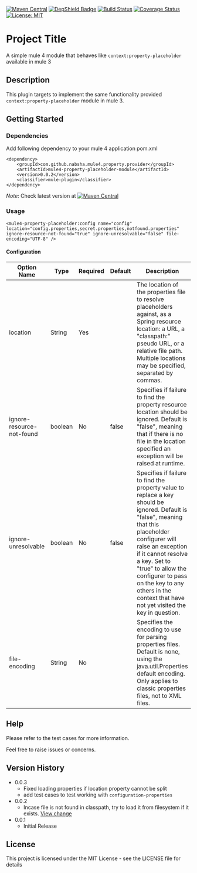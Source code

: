 
<p align="center">

[![Maven Central](https://img.shields.io/maven-central/v/com.github.nabsha.mule4.property.provider/mule4-property-placeholder-module.svg)](https://search.maven.org/search?q=g:com.github.nabsha.mule4.property.provider%20AND%20a:mule4-property-placeholder-module&core=gav)
[![DepShield Badge](https://depshield.sonatype.org/badges/nabsha/mule4-property-placeholder/depshield.svg)](https://depshield.github.io)
[![Build Status](https://travis-ci.com/nabsha/mule4-property-placeholder.svg?branch=master)](https://travis-ci.com/nabsha/mule4-property-placeholder)
[![Coverage Status](https://coveralls.io/repos/github/nabsha/mule4-property-placeholder/badge.svg?branch=master)](https://coveralls.io/github/nabsha/mule4-property-placeholder?branch=master)
[![License: MIT](https://img.shields.io/badge/License-MIT-yellow.svg)](https://opensource.org/licenses/MIT)

</p>


# Project Title

A simple mule 4 module that behaves like `context:property-placeholder` available in mule 3

## Description

This plugin targets to implement the same functionality provided `context:property-placeholder` module in mule 3.

## Getting Started

### Dependencies

Add following dependency to your mule 4 application pom.xml

```
<dependency>
    <groupId>com.github.nabsha.mule4.property.provider</groupId>
    <artifactId>mule4-property-placeholder-module</artifactId>
    <version>0.0.2</version>
    <classifier>mule-plugin</classifier>
</dependency>
```

_Note_: Check latest version at [![Maven Central](https://img.shields.io/maven-central/v/com.github.nabsha.mule4.property.provider/mule4-property-placeholder-module.svg)](https://search.maven.org/search?q=g:com.github.nabsha.mule4.property.provider%20AND%20a:mule4-property-placeholder-module&core=gav)

### Usage

```
<mule4-property-placeholder:config name="config" location="config.properties,secret.properties,notfound.properties" ignore-resource-not-found="true" ignore-unresolvable="false" file-encoding="UTF-8" />
```

#### Configuration

| Option Name               | Type    | Required | Default | Description                                                                                                                                                                                                                                                                                                                               |
|---------------------------|---------|----------|---------|-------------------------------------------------------------------------------------------------------------------------------------------------------------------------------------------------------------------------------------------------------------------------------------------------------------------------------------------|
| location                  | String  | Yes      |         | The location of the properties file to resolve placeholders against, as a Spring resource location: a URL, a "classpath:" pseudo URL, or a relative file path. Multiple locations may be specified, separated by commas.                                                                                                                  |
| ignore-resource-not-found | boolean | No       | false   | Specifies if failure to find the property resource location should be ignored. Default is "false", meaning that if there is no file in the location specified an exception will be raised at runtime.                                                                                                                                     |
| ignore-unresolvable       | boolean | No       | false   | Specifies if failure to find the property value to replace a key should be ignored. Default is "false", meaning that this placeholder configurer will raise an exception if it cannot resolve a key. Set to "true" to allow the configurer to pass on the key to any others in the context that have not yet visited the key in question. |
| file-encoding             | String  | No       |         | Specifies the encoding to use for parsing properties files. Default is none, using the java.util.Properties default encoding. Only applies to classic properties files, not to XML files.                                                                                                                                                 |



## Help
Please refer to the test cases for more information.

Feel free to raise issues or concerns.


## Version History
* 0.0.3
    * Fixed loading properties if location property cannot be split
    * add test cases to test working with `configuration-properties`
* 0.0.2
    * Incase file is not found in classpath, try to load it from filesystem if it exists. [View change](https://github.com/nabsha/mule4-property-placeholder/commit/6e2530029290966b8dee552317b82dcdb267095c)
* 0.0.1
    * Initial Release

## License

This project is licensed under the MIT License - see the LICENSE file for details

